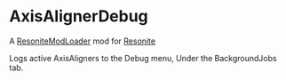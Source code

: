 # AxisAlignerDebug

A [ResoniteModLoader](https://github.com/resonite-modding-group/ResoniteModLoader) mod for [Resonite](https://resonite.com/)<br>

Logs active AxisAligners to the Debug menu, Under the BackgroundJobs tab.
